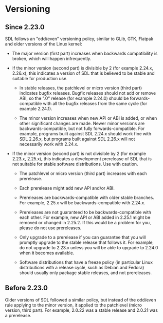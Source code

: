 # Versioning

## Since 2.23.0

SDL follows an "odd/even" versioning policy, similar to GLib, GTK, Flatpak
and older versions of the Linux kernel:

* The major version (first part) increases when backwards compatibility
  is broken, which will happen infrequently.

* If the minor version (second part) is divisible by 2
  (for example 2.24.x, 2.26.x), this indicates a version of SDL that
  is believed to be stable and suitable for production use.

    * In stable releases, the patchlevel or micro version (third part)
      indicates bugfix releases. Bugfix releases should not add or
      remove ABI, so the ".0" release (for example 2.24.0) should be
      forwards-compatible with all the bugfix releases from the
      same cycle (for example 2.24.1).

    * The minor version increases when new API or ABI is added, or when
      other significant changes are made. Newer minor versions are
      backwards-compatible, but not fully forwards-compatible.
      For example, programs built against SDL 2.24.x should work fine
      with SDL 2.26.x, but programs built against SDL 2.26.x will not
      necessarily work with 2.24.x.

* If the minor version (second part) is not divisible by 2
  (for example 2.23.x, 2.25.x), this indicates a development prerelease
  of SDL that is not suitable for stable software distributions.
  Use with caution.

    * The patchlevel or micro version (third part) increases with
      each prerelease.

    * Each prerelease might add new API and/or ABI.

    * Prereleases are backwards-compatible with older stable branches.
      For example, 2.25.x will be backwards-compatible with 2.24.x.

    * Prereleases are not guaranteed to be backwards-compatible with
      each other. For example, new API or ABI added in 2.25.1
      might be removed or changed in 2.25.2.
      If this would be a problem for you, please do not use prereleases.

    * Only upgrade to a prerelease if you can guarantee that you will
      promptly upgrade to the stable release that follows it.
      For example, do not upgrade to 2.23.x unless you will be able to
      upgrade to 2.24.0 when it becomes available.

    * Software distributions that have a freeze policy (in particular Linux
      distributions with a release cycle, such as Debian and Fedora)
      should usually only package stable releases, and not prereleases.

## Before 2.23.0

Older versions of SDL followed a similar policy, but instead of the
odd/even rule applying to the minor version, it applied to the patchlevel
(micro version, third part). For example, 2.0.22 was a stable release
and 2.0.21 was a prerelease.
